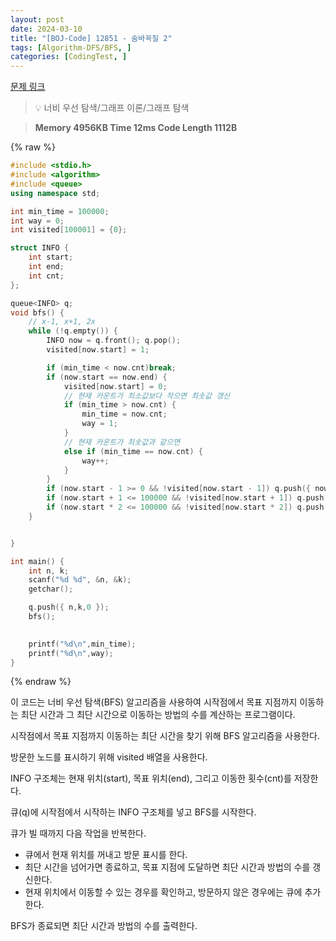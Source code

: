 ```yaml
---
layout: post
date: 2024-03-10
title: "[BOJ-Code] 12851 - 숨바꼭질 2"
tags: [Algorithm-DFS/BFS, ]
categories: [CodingTest, ]
---
```


[문제 링크](https://www.acmicpc.net/problem/12851)


> 💡 너비 우선 탐색/그래프 이론/그래프 탐색


> **Memory   4956KB                                   Time   12ms                               Code Length   1112B**



{% raw %}
```c++
#include <stdio.h>
#include <algorithm>
#include <queue>
using namespace std;

int min_time = 100000;
int way = 0;
int visited[100001] = {0};

struct INFO {
	int start;
	int end;
	int cnt;
};

queue<INFO> q;
void bfs() {
	// x-1, x+1, 2x
	while (!q.empty()) {
		INFO now = q.front(); q.pop();
		visited[now.start] = 1;

		if (min_time < now.cnt)break;
		if (now.start == now.end) {
			visited[now.start] = 0;
			// 현재 카운트가 최소값보다 작으면 최솟값 갱신
			if (min_time > now.cnt) {
				min_time = now.cnt;
				way = 1;
			}
			// 현재 카운트가 최솟값과 같으면
			else if (min_time == now.cnt) {
				way++;
			}
		}
		if (now.start - 1 >= 0 && !visited[now.start - 1]) q.push({ now.start - 1,now.end,now.cnt + 1 });
		if (now.start + 1 <= 100000 && !visited[now.start + 1]) q.push({ now.start + 1,now.end,now.cnt + 1 });
		if (now.start * 2 <= 100000 && !visited[now.start * 2]) q.push({ now.start * 2,now.end,now.cnt + 1 });
	}


}

int main() {
	int n, k;
	scanf("%d %d", &n, &k);
	getchar();

	q.push({ n,k,0 });
	bfs();
	

	printf("%d\n",min_time);
	printf("%d\n",way);
}
```
{% endraw %}



이 코드는 너비 우선 탐색(BFS) 알고리즘을 사용하여 시작점에서 목표 지점까지 이동하는 최단 시간과 그 최단 시간으로 이동하는 방법의 수를 계산하는 프로그램이다.

시작점에서 목표 지점까지 이동하는 최단 시간을 찾기 위해 BFS 알고리즘을 사용한다.

방문한 노드를 표시하기 위해 visited 배열을 사용한다.

INFO 구조체는 현재 위치(start), 목표 위치(end), 그리고 이동한 횟수(cnt)를 저장한다.

큐(q)에 시작점에서 시작하는 INFO 구조체를 넣고 BFS를 시작한다.

큐가 빌 때까지 다음 작업을 반복한다.
- 큐에서 현재 위치를 꺼내고 방문 표시를 한다.
- 최단 시간을 넘어가면 종료하고, 목표 지점에 도달하면 최단 시간과 방법의 수를 갱신한다.
- 현재 위치에서 이동할 수 있는 경우를 확인하고, 방문하지 않은 경우에는 큐에 추가한다.

BFS가 종료되면 최단 시간과 방법의 수를 출력한다.

